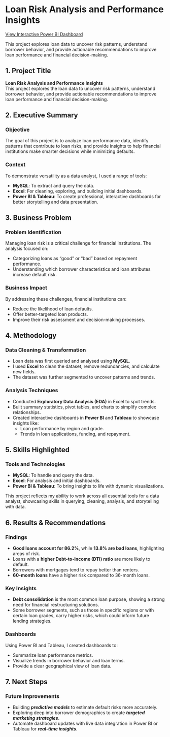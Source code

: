 # **Loan Risk Analysis and Performance Insights**

[View Interactive Power BI Dashboard]((https://project.novypro.com/0rX4aj))

This project explores loan data to uncover risk patterns, understand borrower behavior, and provide actionable recommendations to improve loan performance and financial decision-making.

## **1. Project Title**  
**Loan Risk Analysis and Performance Insights**  
This project explores the  loan data to uncover risk patterns, understand borrower behavior, and provide actionable recommendations to improve loan performance and financial decision-making.



## **2. Executive Summary**  
### **Objective**  
The goal of this project is to analyze loan performance data, identify patterns that contribute to loan risks, and provide insights to help financial institutions make smarter decisions while minimizing defaults.  

### **Context**  
To demonstrate versatility as a data analyst, I used a range of tools:  
- **MySQL**: To extract and query the data.  
- **Excel**: For cleaning, exploring, and building initial dashboards.  
- **Power BI & Tableau**: To create professional, interactive dashboards for better storytelling and data presentation.  



## **3. Business Problem**  
### **Problem Identification**  
Managing loan risk is a critical challenge for financial institutions. The analysis focused on:  
- Categorizing loans as “good” or “bad” based on repayment performance.  
- Understanding which borrower characteristics and loan attributes increase default risk.  

### **Business Impact**  
By addressing these challenges, financial institutions can:  
- Reduce the likelihood of loan defaults.  
- Offer better-targeted loan products.  
- Improve their risk assessment and decision-making processes.  



## **4. Methodology**  
### **Data Cleaning & Transformation**  
- Loan data was first queried and analysed using **MySQL**.  
- I used **Excel** to clean the dataset, remove redundancies, and calculate new fields.  
- The dataset was further segmented to uncover patterns and trends.  

### **Analysis Techniques**  
- Conducted **Exploratory Data Analysis (EDA)** in Excel to spot trends.  
- Built summary statistics, pivot tables, and charts to simplify complex relationships.  
- Created interactive dashboards in **Power BI** and **Tableau** to showcase insights like:  
  - Loan performance by region and grade.  
  - Trends in loan applications, funding, and repayment.  



## **5. Skills Highlighted**  
### **Tools and Technologies**  
- **MySQL**: To handle and query the data.  
- **Excel**: For analysis and initial dashboards.  
- **Power BI & Tableau**: To bring insights to life with dynamic visualizations.  

This project reflects my ability to work across all essential tools for a data analyst, showcasing skills in querying, cleaning, analysis, and storytelling with data.



## **6. Results & Recommendations**  
### **Findings**  
- **Good loans account for 86.2%**, while **13.8% are bad loans**, highlighting areas of risk.  
- Loans with a **higher Debt-to-Income (DTI) ratio** are more likely to default.  
- Borrowers with mortgages tend to repay better than renters.  
- **60-month loans** have a higher risk compared to 36-month loans.  

### **Key Insights**  
- **Debt consolidation** is the most common loan purpose, showing a strong need for financial restructuring solutions.  
- Some borrower segments, such as those in specific regions or with certain loan grades, carry higher risks, which could inform future lending strategies.  

### **Dashboards**  
Using Power BI and Tableau, I created dashboards to:  
- Summarize loan performance metrics.  
- Visualize trends in borrower behavior and loan terms.  
- Provide a clear geographical view of loan data.  



## **7. Next Steps**  
### **Future Improvements**  
- Building ***predictive models*** to estimate default risks more accurately.  
- Exploring deep into borrower demographics to create ***targeted marketing strategies***.  
- Automate dashboard updates with live data integration in Power BI or Tableau for ***real-time insights***.  



 
